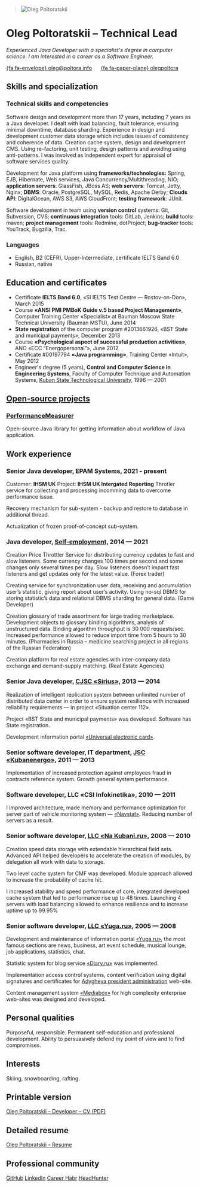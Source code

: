 <blockquote class="fifth wo-borders right last"><img src="/cv/DSC_2588-300.jpg" alt="Oleg Poltoratskii"/></blockquote>

# Oleg Poltoratskii – Technical Lead

*Experienced Java Developer with a specialist's degree in computer science. I am interested in a career as a Software Engineer.*

[{fa fa-envelope} oleg@poltora.info](mailto:oleg@poltora.info "Send me an e-mail") &nbsp; &nbsp; &nbsp;[{fa fa-paper-plane} olegpoltora](https://t.me/olegpoltora "Call me by Telegram")

## Skills and specialization

### Technical skills and competencies

Software design and development more than 17 years, including 7 years as a Java developer. I dealt with load balancing, fault tolerance, ensuring minimal downtime, database sharding. Experience in design and development customer data storage which includes issues of consistency and coherence of data. Creation cache system, design and development CMS. Using re-factoring, unit testing, design patterns and avoiding using anti-patterns. I was involved as independent expert for appraisal of software services quality. 

Development for Java platform using **frameworks/technologies:** Spring, EJB, Hibernate, Web services, Java Concurrency/Multithreading, NIO; **application servers**: GlassFish, JBoss AS; **web servers**: Tomcat, Jetty, Nginx; **DBMS**: Oracle, PostgreSQL, MySQL, Redis, Apache Derby; **Clouds API**: DigitalOcean, AWS S3, AWS CloudFront; **testing framework**: JUnit. 

Software development in team using **version control** systems: Git, Subversion, CVS; **continuous integration** tools: GitLab, Jenkins; **build** tools: maven; **project management** tools: Redmine, dotProject; **bug-tracker** tools: YouTrack, Bugzilla, Trac. 

### Languages

- English, B2 (CEFR), Upper-Intermediate, certificate IELTS Band 6.0
- Russian, native

## Education and certificates

- Certificate **IELTS Band 6.0**, «SI IELTS Test Centre — Rostov-on-Don», March 2015 
- Course **«ANSI PMI PMBoK Guide v.5 based Project Management»**, Computer Training Center «Specialist» at Bauman Moscow State Technical University (Bauman MSTU), June 2014 
- **State registration** of the computer program #2013661926, «BST State and municipal payments», December 2013 
- Course **«Psychological aspect of successful production activities»**, ANO «ECC “Energopersonal”», June 2012 
- Certificate #00197794 **«Java programming»**, Training Center «Intuit», May 2012
- Engineer's degree (5 years), **Control and Computer Science in Engineering Systems**, Faculty of Computer Technique and Automation Systems, [Kuban State Technological University](http://kubstu.ru/en), 1996 — 2001 

## [Open-source projects](:projects:)

### [PerformanceMeasurer](:performance-measurer:)

Open-source Java library for getting information about workflow of Java application.

## Work experience

### Senior Java developer, EPAM Systems, 2021 - present

Customer: **IHSM UK** Project: **IHSM UK Intergated Reporting**
Throtler service for collecting and processing incomming data to overcome performance issue.

Recovery mechanism for sub-system - backup and restore to database in additional thread.

Actualization of frozen proof-of-concept sub-system.

### Java developer, [Self-employment](:root:), 2014 — 2021

Creation Price Throttler Service for distributing currency updates to fast and slow listeners. Some currency changes 100 times per second and some changes only several times per day. Slow listeners doesn’t impact fast listeners and get updates only for the latest value. (Forex trader)

Creating service for synchronization user data, receiving and accumulation user’s statistic, giving report about user’s activity. Using no-sql DBMS for storing statistic’s data and relational DBMS sharding for general data. (Game Developer)

Creation glossary of trade assortment for large trading marketplace. Development objects to glossary binding algorithms, analysis of unstructured data. Binding algorithm throughput is 30 000 requests/sec. Increased performance allowed to reduce import time from 5 hours to 30 minutes. (Pharmacies in Russia – medicine searching project in all regions of the Russian Federation)

Creation platform for real estate agencies with inter-company data exchange and demand-supply matching. (Real Estate Agencies)

### Senior Java developer, [CJSC «Sirius»](http://www.itsirius.ru), 2013 — 2014 

Realization of intelligent replication system between unlimited number of distributed data center in order to ensure system resilience with increased reliability requirements — in project «Situation center 112».

Project «BST State and municipal payments» was developed. Software has State registration.

Development information portal [«Universal electronic card»](http://uec.krasnodar.ru).

### Senior software developer, IT department, [JSC «Kubanenergo»](https://rosseti-kuban.ru/eng/), 2011 — 2013

Implementation of increased protection against employees fraud in contracts reference system. Growth general system performance.

### Software developer, LLC «CSI Infokinetika», 2010 — 2011

I improved architecture, made memory and performance optimization for server part of vehicle monitoring system — [«Navstat»](http://navstat.ru). Reducing number of servers as a result. 

### Senior software developer, [LLC «Na Kubani.ru»](http://otdih.nakubani.ru), 2008 — 2010 

Creation speed data storage with extendable hierarchical field sets. Advanced API helped developers to accelerate the creation of modules, by delegation all work with data to storage.

Two level cache system for CMF was developed. Module approach allowed to increase the probability of cache hit.

I increased stability and speed performance of core, integrated developed cache system that led to performance rise up to 48 times. Launching 4 servers with load balancing allowed to enhance resilience and to increase uptime up to 99.95%

### Senior software developer, [LLC «Yuga.ru»](http://yuga.ru), 2005 — 2008 

Development and maintenance of information portal [«Yuga.ru»](http://yuga.ru), the most famous sections are news, business, art event schedule, musical lounge, job applications, statistics, chat. 

Statistic system for blog service [«Diary.ru»](http://diary.ru) was implemented.

Implementation access control systems, content verification using digital signatures and certificates for [Adygheya president administration](http://adygheya.ru) web-site.

Content management system [«Mediabox»](http://mediabox.kubic.ru) for high complexity enterprise web-sites was designed and developed.

## Personal qualities

Purposeful, responsible. Permanent self-education and professional development. Ability to persuasively defend my point of view and to find compromises.

## Interests

Skiing, snowboarding, rafting.

## Printable version

[Oleg Poltoratskii – Developer – CV (PDF)](Oleg-Poltoratskii-Developer-CV.pdf "{:class='more':}")

## Detailed resume

[Oleg Poltoratskii – Resume](resume.md)

## Professional community

[GitHub](https://github.com/olegpoltora "{:class='more':}") [LinkedIn](https://www.linkedin.com/in/poltora/ "{:class='more':}") [Career Habr](https://career.habr.com/poltora "{:class='more':}") [HeadHunter](https://krasnodar.hh.ru/resume/8fb8aed5ff0960528d0039ed1f4c454d426c57 "{:class='more':}") 

